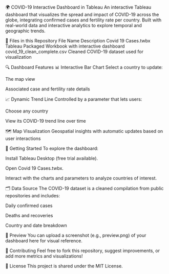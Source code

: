🌍 COVID-19 Interactive Dashboard in Tableau
An interactive Tableau dashboard that visualizes the spread and impact of COVID-19 across the globe, integrating confirmed cases and fertility rate per country. Built with real-world data and interactive analytics to explore temporal and geographic trends.

<!Covid 19 Cases.twbx>

📁 Files in this Repository
File Name	Description
Covid 19 Cases.twbx	Tableau Packaged Workbook with interactive dashboard
covid_19_clean_complete.csv	Cleaned COVID-19 dataset used for visualization

🔍 Dashboard Features
📊 Interactive Bar Chart
Select a country to update:

The map view

Associated case and fertility rate details

📈 Dynamic Trend Line
Controlled by a parameter that lets users:

Choose any country

View its COVID-19 trend line over time

🗺️ Map Visualization
Geospatial insights with automatic updates based on user interactions

🚀 Getting Started
To explore the dashboard:

Install Tableau Desktop (free trial available).

Open Covid 19 Cases.twbx.

Interact with the charts and parameters to analyze countries of interest.

🗂️ Data Source
The COVID-19 dataset is a cleaned compilation from public repositories and includes:

Daily confirmed cases

Deaths and recoveries

Country and date breakdown

📸 Preview
You can upload a screenshot (e.g., preview.png) of your dashboard here for visual reference.

📢 Contributing
Feel free to fork this repository, suggest improvements, or add more metrics and visualizations!

📜 License
This project is shared under the MIT License.

